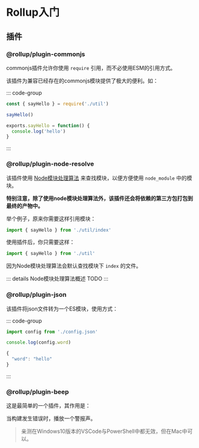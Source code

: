 # Rollup入门

## 插件

### @rollup/plugin-commonjs

commonjs插件允许你使用 `require` 引用，而不必使用ESM的引用方式。

该插件为兼容已经存在的commonjs模块提供了极大的便利。如：

::: code-group
```js [index.js]
const { sayHello } = require('./util')

sayHello()
```
``` js [util]
exports.sayHello = function() {
  console.log('hello')
}
```
:::



### @rollup/plugin-node-resolve

该插件使用 [Node模块处理算法](https://nodejs.org/api/modules.html#modules_all_together) 来查找模块，以便方便使用 `node_module` 中的模块。

**特别注意，除了使用node模块处理算法外，该插件还会将依赖的第三方包打包到最终的产物中。**

举个例子，原来你需要这样引用模块：

```js
import { sayHello } from './util/index'
```

使用插件后，你只需要这样：

```js
import { sayHello } from './util'
```

因为Node模块处理算法会默认查找模块下 `index` 的文件。

::: details Node模块处理算法概述
TODO
:::


### @rollup/plugin-json

该插件将json文件转为一个ES模块，使用方式：

::: code-group
```js [index.js]
import config from './config.json'

console.log(config.word)
```

```js [config.json]
{
  "word": "hello"
}

```
:::

### @rollup/plugin-beep

这是最简单的一个插件，其作用是：

当构建发生错误时，播放一个警报声。

> 亲测在Windows10版本的VSCode与PowerShell中都无效，但在Mac中可以。




